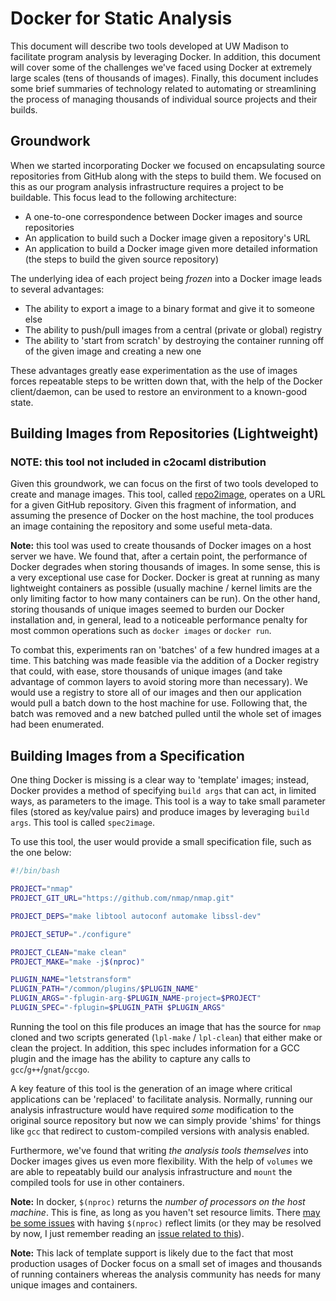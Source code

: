 # Docker for Static Analysis

This document will describe two tools developed at UW Madison to facilitate program analysis by leveraging Docker. In addition, this document will cover some of the challenges we've faced using Docker at extremely large scales (tens of thousands of images). Finally, this document includes some brief summaries of technology related to automating or streamlining the process of managing thousands of individual source projects and their builds. 

## Groundwork

When we started incorporating Docker we focused on encapsulating source repositories from GitHub along with the steps to build them. We focused on this as our program analysis infrastructure requires a project to be buildable. This focus lead to the following architecture: 

 - A one-to-one correspondence between Docker images and source repositories
 - An application to build such a Docker image given a repository's URL
 - An application to build a Docker image given more detailed information (the steps to build the given source repository)

The underlying idea of each project being _frozen_ into a Docker image leads to several advantages: 

 - The ability to export a image to a binary format and give it to someone else
 - The ability to push/pull images from a central (private or global) registry 
 - The ability to 'start from scratch' by destroying the container running off of the given image and creating a new one 

These advantages greatly ease experimentation as the use of images forces repeatable steps to be written down that, with the help of the Docker client/daemon, can be used to restore an environment to a known-good state.

## Building Images from Repositories (Lightweight)

### NOTE: this tool not included in c2ocaml distribution

Given this groundwork, we can focus on the first of two tools developed to create and manage images. This tool, called [repo2image](src/repo2image/Readme.md), operates on a URL for a given GitHub repository. Given this fragment of information, and assuming the presence of Docker on the host machine, the tool produces an image containing the repository and some useful meta-data.  

**Note:** this tool was used to create thousands of Docker images on a host server we have. We found that, after a certain point, the performance of Docker degrades when storing thousands of images. In some sense, this is a very exceptional use case for Docker. Docker is great at running as many lightweight containers as possible (usually machine / kernel limits are the only limiting factor to how many containers can be run). On the other hand, storing thousands of unique images seemed to burden our Docker installation and, in general, lead to a noticeable performance penalty for most common operations such as `docker images` or `docker run`.

To combat this, experiments ran on 'batches' of a few hundred images at a time. This 
batching was made feasible via the addition of a Docker registry that could, with ease,
store thousands of unique images (and take advantage of common layers to avoid storing
more than necessary). We would use a registry to store all of our images and then our 
application would pull a batch down to the host machine for use. Following that, the 
batch was removed and a new batched pulled until the whole set of images had been 
enumerated.

## Building Images from a Specification

One thing Docker is missing is a clear way to 'template' images; instead, Docker provides a method of specifying `build args` that can act, in limited ways, as parameters to the image. This tool is a way to take small parameter files (stored as key/value pairs) and produce images by leveraging `build args`. This tool is called `spec2image`.

To use this tool, the user would provide a small specification file, such as the one below:

```bash
#!/bin/bash

PROJECT="nmap"
PROJECT_GIT_URL="https://github.com/nmap/nmap.git"

PROJECT_DEPS="make libtool autoconf automake libssl-dev"

PROJECT_SETUP="./configure"

PROJECT_CLEAN="make clean"
PROJECT_MAKE="make -j$(nproc)"

PLUGIN_NAME="letstransform"
PLUGIN_PATH="/common/plugins/$PLUGIN_NAME"
PLUGIN_ARGS="-fplugin-arg-$PLUGIN_NAME-project=$PROJECT"
PLUGIN_SPEC="-fplugin=$PLUGIN_PATH $PLUGIN_ARGS"
```

Running the tool on this file produces an image that has the source for `nmap` cloned and two scripts generated (`lpl-make` / `lpl-clean`) that either make or clean the project. In addition, this spec includes information for a GCC plugin and the  image has the ability to capture any calls to `gcc`/`g++`/`gnat`/`gccgo`.

A key feature of this tool is the generation of an image where critical applications can be 'replaced' to facilitate analysis. Normally, running our analysis infrastructure would have required _some_ modification to the original source repository but now we can simply provide 'shims' for things like `gcc` that redirect to custom-compiled versions with analysis enabled.

Furthermore, we've found that writing _the analysis tools themselves_ into Docker images gives us even more flexibility. With the help of `volumes` we are able to repeatably build our analysis infrastructure and `mount` the compiled tools for use in other containers. 
 

**Note:** In docker, `$(nproc)` returns the _number of processors on the host machine_. This is fine, as long as you haven't set resource limits. There [may be some issues](https://github.com/moby/moby/pull/31756) with having `$(nproc)` reflect limits (or they may be resolved by now, I just remember reading an [issue related to this](https://github.com/moby/moby/issues/31358)).

**Note:** This lack of template support is likely due to the fact that most production usages of Docker focus on a small set of images and thousands of running containers whereas the analysis community has needs for many unique images and containers. 

